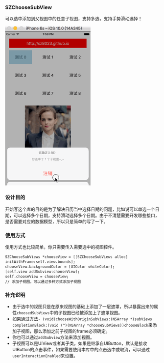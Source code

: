 ### SZChooseSubView

可以选中添加到父视图中的任意子视图，支持多选，支持手势滑动选择！

![SZChooseSubView](https://github.com/SZ8023/SZChooseSubView/blob/master/screenshot/chooseSubView.gif)

### 设计目的

开始写这个库的目的是为了解决日历当中选择日期的问题，比如说可以单选一个日期，可以选择多个日期，支持滑动选择多个日期。由于不清楚需要开发哪些接口，是否需要对应的数据模型，所以只是简单的写了一下。

### 使用方式

使用方式也比较简单，你只需要传入需要选中的视图控件。

```objc
SZChooseSubViews *chooseView = [[SZChooseSubViews alloc] initWithFrame:self.view.bounds];
chooseView.backgroundColor = [UIColor whiteColor];
[self.view addSubview:chooseView];
self.chooseView = chooseView;
// 添加子视图，可以通过多种方式添加子视图
```


### 补充说明

* 由于选中的视图只是在原来视图的基础上添加了一层遮罩，所以暴露出来的属性`choosedSubViews`中的子视图已经被添加上了遮罩视图。
* 如果通过方法`- (void)chooseWithOriginSubViews:(NSArray *)subViews completionBlock:(void (^)(NSArray *chooseSubViews))chooseBlock`来添加子视图，那么添加之前子视图的frame必须确定。
* 你也可以通过`addSubview`方法来添加视图。
* 子视图可以是UIView或者其子类，如果是继承自UIButton，默认是接收UIButton的点击事件，如果需要使用本库中的点击选中或取消，可以通过`userInteractionEnabled`来设置。
